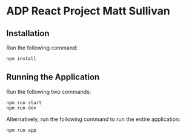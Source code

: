# ADP React Project Matt Sullivan

## Installation
Run the following command:

    npm install

## Running the Application
Run the following two commands:

    npm run start
    npm run dev

Alternatively, run the following command to run the entire application:

    npm run app
